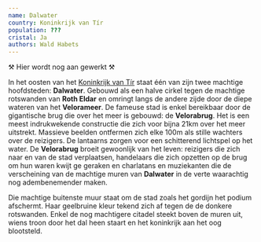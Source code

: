 ```yaml
---
name: Dalwater
country: Koninkrijk van Tír
population: ???
cristal: Ja
authors: Wald Habets
---
```


⚒ Hier wordt nog aan gewerkt ⚒

In het oosten van het [Koninkrijk van Tír](/wiki/geopolitics/koninkrijk-van-tir) staat één van zijn twee machtige hoofdsteden: **Dalwater**. Gebouwd als een halve cirkel tegen de machtige rotswanden van **Roth Eldar** en omringt langs de andere zijde door de diepe wateren van het **Velorameer**. De fameuse stad is enkel bereikbaar door de gigantische brug die over het meer is gebouwd: de **Velorabrug**. Het is een meest indrukwekende constructie die zich voor bijna 21km over het meer uitstrekt. Massieve beelden ontfermen zich elke 100m als stille wachters over de reizigers. De lantaarns zorgen voor een schitterend lichtspel op het water. De **Velorabrug** broeit gewoonlijk van het leven: reizigers die zich naar en van de stad verplaatsen, handelaars die zich opzetten op de brug om hun waren kwijt ge geraken en charlatans en muziekanten die de verscheining van de machtige muren van **Dalwater** in de verte waarachtig nog adembenemender maken.

Die machtige buitenste muur staat om de stad zoals het gordijn het podium afschermt. Haar geelbruine kleur tekend zich af tegen de de donkere rotswanden. Enkel de nog machtigere citadel steekt boven de muren uit, wiens troon door het dal heen staart en het koninkrijk aan het oog blootsteld.